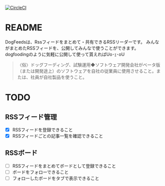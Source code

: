 [![CircleCI](https://circleci.com/gh/Madogiwa0124/dogfeeds.svg?style=svg)](https://circleci.com/gh/Madogiwa0124/dogfeeds)

# README
DogFeedsは、Rssフィードをまとめて・共有できるRSSリーダーです。
みんながまとめたRSSフィードを、公開してみんなで使うことができます。
dogfoodingのように気軽に公開して使って貰えればUo･ｪ･oU

>〈俗〉ドッグフーディング、試験運用◆ソフトウェア開発会社がベータ版（または開発途上）のソフトウェアを自社の従業員に使用させること。または、社員が自社製品を使うこと。

# TODO
## RSSフィード管理
* [x] RSSフィードを登録できること
* [x] RSSフィードごとの記事一覧を確認できること
## RSSボード
* [ ] RSSフィードをまとめてボードとして登録できること
* [ ] ボードをフォローできること
* [ ] フォローしたボードをタブで表示できること
